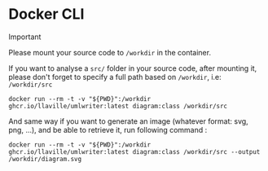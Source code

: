 <!-- markdownlint-disable MD013 -->
# Docker CLI

> [!IMPORTANT]
>
> Please mount your source code to `/workdir` in the container.

If you want to analyse a `src/` folder in your source code, after mounting it, please don't forget to specify a full path
based on `/workdir`, i.e: `/workdir/src`

```shell
docker run --rm -t -v "${PWD}":/workdir ghcr.io/llaville/umlwriter:latest diagram:class /workdir/src
```

And same way if you want to generate an image (whatever format: svg, png, ...), and be able to retrieve it,
run following command :

```shell
docker run --rm -t -v "${PWD}":/workdir ghcr.io/llaville/umlwriter:latest diagram:class /workdir/src --output /workdir/diagram.svg
```

